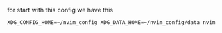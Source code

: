 

for start with this config we have this


```
XDG_CONFIG_HOME=~/nvim_config XDG_DATA_HOME=~/nvim_config/data nvim
```
